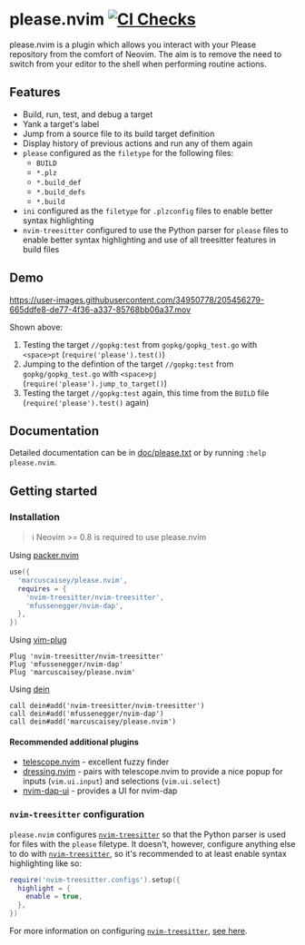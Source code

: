 # please.nvim [![CI Checks](https://github.com/marcuscaisey/please.nvim/actions/workflows/ci-checks.yaml/badge.svg)](https://github.com/marcuscaisey/please.nvim/actions/workflows/ci-checks.yaml)
please.nvim is a plugin which allows you interact with your Please repository from the comfort of Neovim. The aim is to remove the need to switch from your editor to the shell when performing routine actions.

## Features
  * Build, run, test, and debug a target
  * Yank a target's label
  * Jump from a source file to its build target definition
  * Display history of previous actions and run any of them again
  * `please` configured as the `filetype` for the following files:
    * `BUILD`
    * `*.plz`
    * `*.build_def`
    * `*.build_defs`
    * `*.build`
  * `ini` configured as the `filetype` for `.plzconfig` files to enable better syntax highlighting
  * `nvim-treesitter` configured to use the Python parser for `please` files to enable better syntax highlighting and use of all treesitter features in build files

## Demo
https://user-images.githubusercontent.com/34950778/205456279-665ddfe8-de77-4f36-a337-85768bb06a37.mov

Shown above:
1. Testing the target `//gopkg:test` from `gopkg/gopkg_test.go` with `<space>pt` (`require('please').test()`)
2. Jumping to the defintion of the target `//gopkg:test` from `gopkg/gopkg_test.go` with `<space>pj` (`require('please').jump_to_target()`)
3. Testing the target `//gopkg:test` again, this time from the `BUILD` file (`require('please').test()` again)

## Documentation
Detailed documentation can be in [doc/please.txt](doc/please.txt) or by running `:help please.nvim`.

## Getting started
### Installation
> :information_source: Neovim >= 0.8 is required to use please.nvim

Using [packer.nvim](https://github.com/wbthomason/packer.nvim)
```lua
use({
  'marcuscaisey/please.nvim',
  requires = {
    'nvim-treesitter/nvim-treesitter',
    'mfussenegger/nvim-dap',
  },
})
```

Using [vim-plug](https://github.com/junegunn/vim-plug)
```viml
Plug 'nvim-treesitter/nvim-treesitter'
Plug 'mfussenegger/nvim-dap'
Plug 'marcuscaisey/please.nvim'
```

Using [dein](https://github.com/Shougo/dein.vim)
```viml
call dein#add('nvim-treesitter/nvim-treesitter')
call dein#add('mfussenegger/nvim-dap')
call dein#add('marcuscaisey/please.nvim')
```

#### Recommended additional plugins
- [telescope.nvim](https://github.com/nvim-telescope/telescope.nvim) - excellent fuzzy finder
- [dressing.nvim](https://github.com/stevearc/dressing.nvim) - pairs with telescope.nvim to
  provide a nice popup for inputs (`vim.ui.input`) and selections (`vim.ui.select`)
- [nvim-dap-ui](https://github.com/rcarriga/nvim-dap-ui) - provides a UI for nvim-dap

### `nvim-treesitter` configuration
`please.nvim` configures [`nvim-treesitter`](https://github.com/nvim-treesitter/nvim-treesitter) so
that the Python parser is used for files with the `please` filetype. It doesn't, however, configure
anything else to do with [`nvim-treesitter`](https://github.com/nvim-treesitter/nvim-treesitter), so
it's recommended to at least enable syntax highlighting like so:
```lua
require('nvim-treesitter.configs').setup({
  highlight = {
    enable = true,
  },
})
```

For more information on configuring [`nvim-treesitter`](https://github.com/nvim-treesitter/nvim-treesitter),
[see here](https://github.com/nvim-treesitter/nvim-treesitter#available-modules).
